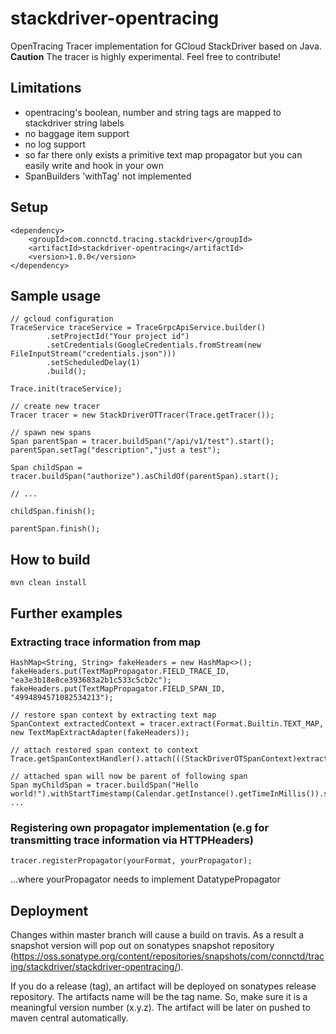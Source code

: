 # stackdriver-opentracing

OpenTracing Tracer implementation for GCloud StackDriver based on Java. **Caution** The tracer is highly experimental. Feel free to contribute!
 
## Limitations
- opentracing's boolean, number and string tags are mapped to stackdriver string labels
- no baggage item support
- no log support
- so far there only exists a primitive text map propagator but you can easily write and hook in your own  
- SpanBuilders 'withTag' not implemented

## Setup
```
<dependency>
    <groupId>com.connctd.tracing.stackdriver</groupId>
    <artifactId>stackdriver-opentracing</artifactId>
    <version>1.0.0</version>
</dependency>
```

## Sample usage
```
// gcloud configuration
TraceService traceService = TraceGrpcApiService.builder()
        .setProjectId("Your project id")
        .setCredentials(GoogleCredentials.fromStream(new FileInputStream("credentials.json")))
        .setScheduledDelay(1)
        .build();

Trace.init(traceService);

// create new tracer
Tracer tracer = new StackDriverOTTracer(Trace.getTracer());

// spawn new spans
Span parentSpan = tracer.buildSpan("/api/v1/test").start();
parentSpan.setTag("description","just a test");

Span childSpan = tracer.buildSpan("authorize").asChildOf(parentSpan).start();

// ...

childSpan.finish();

parentSpan.finish();
```

## How to build
```
mvn clean install
```

## Further examples

### Extracting trace information from map
```
HashMap<String, String> fakeHeaders = new HashMap<>();
fakeHeaders.put(TextMapPropagator.FIELD_TRACE_ID, "ea3e3b18e8ce393683a2b1c533c5cb2c");
fakeHeaders.put(TextMapPropagator.FIELD_SPAN_ID, "4994894571082534213");

// restore span context by extracting text map
SpanContext extractedContext = tracer.extract(Format.Builtin.TEXT_MAP, new TextMapExtractAdapter(fakeHeaders));

// attach restored span context to context
Trace.getSpanContextHandler().attach(((StackDriverOTSpanContext)extractedContext).getUnderlyingSpanContext());

// attached span will now be parent of following span
Span myChildSpan = tracer.buildSpan("Hello world!").withStartTimestamp(Calendar.getInstance().getTimeInMillis()).start();
...
```

### Registering own propagator implementation (e.g for transmitting trace information via HTTPHeaders)
```
tracer.registerPropagator(yourFormat, yourPropagator);
```

...where yourPropagator needs to implement DatatypePropagator

## Deployment
Changes within master branch will cause a build on travis. As a result a snapshot version will pop out on sonatypes snapshot repository (https://oss.sonatype.org/content/repositories/snapshots/com/connctd/tracing/stackdriver/stackdriver-opentracing/).

If you do a release (tag), an artifact will be deployed on sonatypes release repository. The artifacts name will be the tag name. So, make sure it is a meaningful version number (x.y.z). The artifact will be later on pushed to maven central automatically.
